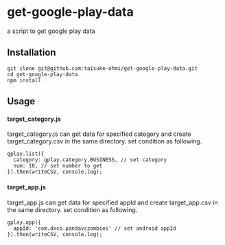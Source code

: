 # get-google-play-data
a script to get google play data

## Installation
```
git clone git@github.com:taisuke-ohmi/get-google-play-data.git
cd get-google-play-data
npm install
```

## Usage
#### target_category.js
target_category.js can get data for specified category and create target_category.csv in the same directory.
set condition as following.
```
gplay.list({
  category: gplay.category.BUSINESS, // set category 
  num: 10, // set number to get
}).then(writeCSV, console.log);
```

#### target_app.js
target_app.js can get data for specified appId and create target_app.csv in the same directory.
set condition as following.
```
gplay.app({
  appId: 'com.dxco.pandavszombies' // set android appId
}).then(writeCSV, console.log);
```
